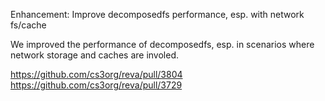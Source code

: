 Enhancement: Improve decomposedfs performance, esp. with network fs/cache

We improved the performance of decomposedfs, esp. in scenarios where network storage and caches are involed.

https://github.com/cs3org/reva/pull/3804
https://github.com/cs3org/reva/pull/3729

